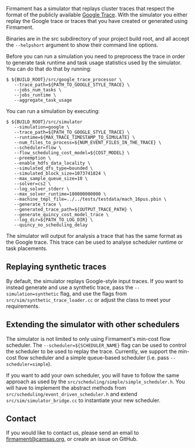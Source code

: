 Firmament has a simulator that replays cluster traces that respect the format
of the publicly available [Google Trace](https://github.com/google/cluster-data).
With the simulator you either replay the Google trace or traces that you have
created or generated using Firmament.

Binaries are in the src subdirectory of your project build root, and all accept
the `--helpshort` argument to show their command line options.

Before you can run a simulation you need to preprocess the trace in order
to generate task runtime and task usage statistics used by the simulator.
You can do that do that by running:

```console
$ ${BUILD_ROOT}/src/google_trace_processor \
   --trace_path=${PATH_TO_GOOGLE_STYLE_TRACE} \
   --jobs_num_tasks \
   --jobs_runtime \
   --aggregate_task_usage
```

You can run a simulation by executing:

```console
$ ${BUILD_ROOT}/src/simulator
   --simulation=google \
   --trace_path=${PATH_TO_GOOGLE_STYLE_TRACE} \
   --runtime=${MAX_TRACE_TIMESTAMP_TO_SIMULATE} \
   --num_files_to_process=${NUM_EVENT_FILES_IN_THE_TRACE} \
   --scheduler=flow \
   --flow_scheduling_cost_model=${COST_MODEL} \
   --preemption \
   --enable_hdfs_data_locality \
   --simulated_dfs_type=bounded \
   --simulated_block_size=1073741824 \
   --max_sample_queue_size=10 \
   --solver=cs2 \
   --log_solver_stderr \
   --max_solver_runtime=100000000000 \
   --machine_tmpl_file=../../tests/testdata/mach_16pus.pbin \
   --generate_trace \
   --generated_trace_path=${OUTPUT_TRACE_PATH} \
   --generate_quincy_cost_model_trace \
   --log_dir=${PATH_TO_LOG_DIR} \
   --quincy_no_scheduling_delay
```

The simulator will output for analysis a trace that has the same format as the
Google trace. This trace can be used to analyse scheduler runtime or task
placements.

## Replaying synthetic traces
By default, the simulator replays Google-style input traces. If you want to
instead generate and use a synthetic trace, pass the `--simulation=synthetic`
flag, and use the flags from `src/sim/synthetic_trace_loader.cc` or adjust
the class to meet your requirements.

## Extending the simulator with other schedulers
The simulator is not limited to only using Firmament's min-cost flow scheduler.
The `--scheduler=${SCHEDULER_NAME}` flag can be used to control the scheduler to
be used to replay the trace. Currently, we support the min-cost flow scheduler
and a simple queue-based scheduler (i.e. pass `--scheduler=simple`).

If you want to add your own scheduler, you will have to follow the same approach
as used by the `src/scheduling/simple/simple_scheduler.h`. You will have to
implement the abstract methods from `src/scheduling/event_driven_scheduler.h`
and extend `src/sim/simulator_bridge.cc` to instantiate your new scheduler.

## Contact

If you would like to contact us, please send an email to firmament@camsas.org,
or create an issue on GitHub.
